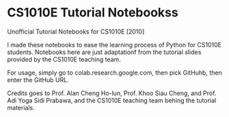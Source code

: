 # CS1010E Tutorial Notebookss
Unofficial Tutorial Notebooks for CS1010E [2010]

I made these notebooks to ease the learning process of Python for CS1010E students. Notebooks here are just adaptationf from the tutorial slides provided by the CS1010E teaching team.

For usage, simply go to colab.research.google.com, then pick GitHuhb, then enter the GitHub URL.

Credits goes to Prof. Alan Cheng Ho-lun, Prof. Khoo Siau Cheng, and Prof. Adi Yoga Sidi Prabawa, and the CS1010E teaching team behing the tutorial materials.
